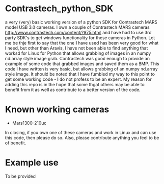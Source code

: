 # Contrastech_python_SDK
a very (very) basic working version of a python SDK for Contrastech MARS model USB 3.0 cameras.
I own a couple of Contrastech MARS cameras http://www.contrastech.com/content/?875.html
and have had to use 3rd party SDK's to get windows functionality for these cameras in Python. 
Let me be thje first to say that the one I have used has been very good for what I need, but other than Aravis, I have 
not been able to find anything that worksd for Linux for Python that allows grabbing of images in an numpy nd.array style image grab.
Contrastech was good enough to provide an example of some code that grabbed images and saved them as a BMP.  This code I have written is
very basic, but allows grabbing of an numpy nd.array style image.
It should be noted that I have fumbled my way to this point to get some working code - I do not profess to be an expert.  My reason for
adding this repo is in the hope that some thgat others may be able to benefit from it as well as contribute to a better version of the
code. 
# Known working cameras
- Mars1300-210uc

In closing, if you own one of these cameras and work in Linux and can use this code, then please do so.  Also, please contribute anything you feel to be of benefit.
# Example use
To be provided 
